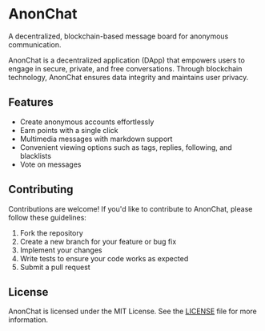 # AnonChat
A decentralized, blockchain-based message board for anonymous communication.

AnonChat is a decentralized application (DApp) that empowers users to engage in secure, private, and free conversations. 
Through blockchain technology, AnonChat ensures data integrity and maintains user privacy.

## Features

- Create anonymous accounts effortlessly
- Earn points with a single click
- Multimedia messages with markdown support
- Convenient viewing options such as tags, replies, following, and blacklists
- Vote on messages

## Contributing

Contributions are welcome! If you'd like to contribute to AnonChat, please follow these guidelines:

1. Fork the repository
2. Create a new branch for your feature or bug fix
3. Implement your changes
4. Write tests to ensure your code works as expected
5. Submit a pull request

## License

AnonChat is licensed under the MIT License. See the [LICENSE](LICENSE) file for more information.
